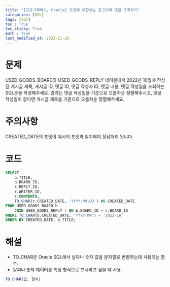 ```yaml
---
title: "[프로그래머스, Oracle] 조건에 부합하는 중고거래 댓글 조회하기"
categories: [SQL]
tags: [sql]
toc : True
toc_sticky: True
math : True
last_modified_at: 2023-11-28
---
```


# 문제
USED_GOODS_BOARD와 USED_GOODS_REPLY 테이블에서 2022년 10월에 작성된 게시글 제목, 게시글 ID, 댓글 ID, 댓글 작성자 ID, 댓글 내용, 댓글 작성일을 조회하는 SQL문을 작성해주세요. 결과는 댓글 작성일을 기준으로 오름차순 정렬해주시고, 댓글 작성일이 같다면 게시글 제목을 기준으로 오름차순 정렬해주세요. 

# 주의사항
CREATED_DATE의 포맷이 예시의 포맷과 일치해야 정답처리 됩니다.

# 코드
```sql
SELECT
    b.TITLE,
    b.BOARD_ID,
    r.REPLY_ID,
    r.WRITER_ID,
    r.CONTENTS,
    TO_CHAR(r.CREATED_DATE, 'YYYY-MM-DD') AS CREATED_DATE
FROM USED_GOODS_BOARD b
    JOIN USED_GOODS_REPLY r ON b.BOARD_ID = r.BOARD_ID
WHERE TO_CHAR(b.CREATED_DATE, 'YYYY-MM') = '2022-10'
ORDER BY CREATED_DATE, b.TITLE;
```

# 해설
- TO_CHAR은 Oracle SQL에서 날짜나 숫자 값을 문자열로 변환하는데 사용되는 함수. 
- 날짜나 숫자 데이터를 특정 형식으로 표시하고 싶을 때 사용.
```sql
TO_CHAR(값, 형식)
```
